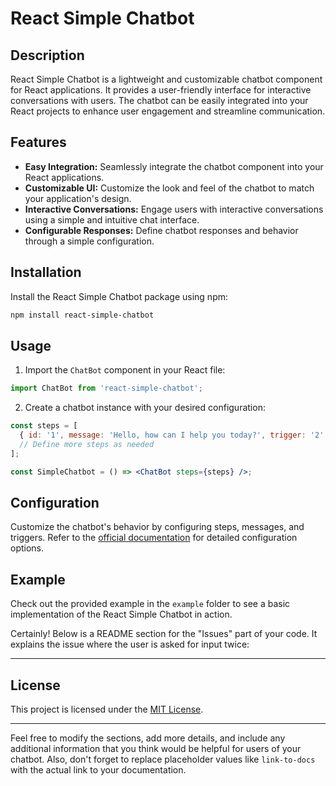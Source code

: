 
# React Simple Chatbot

## Description

React Simple Chatbot is a lightweight and customizable chatbot component for React applications. It provides a user-friendly interface for interactive conversations with users. The chatbot can be easily integrated into your React projects to enhance user engagement and streamline communication.

## Features

- **Easy Integration:** Seamlessly integrate the chatbot component into your React applications.
- **Customizable UI:** Customize the look and feel of the chatbot to match your application's design.
- **Interactive Conversations:** Engage users with interactive conversations using a simple and intuitive chat interface.
- **Configurable Responses:** Define chatbot responses and behavior through a simple configuration.

## Installation

Install the React Simple Chatbot package using npm:

```bash
npm install react-simple-chatbot
```

## Usage

1. Import the `ChatBot` component in your React file:

```jsx
import ChatBot from 'react-simple-chatbot';
```

2. Create a chatbot instance with your desired configuration:

```jsx
const steps = [
  { id: '1', message: 'Hello, how can I help you today?', trigger: '2' },
  // Define more steps as needed
];

const SimpleChatbot = () => <ChatBot steps={steps} />;
```

## Configuration

Customize the chatbot's behavior by configuring steps, messages, and triggers. Refer to the [official documentation](link-to-docs) for detailed configuration options.

## Example

Check out the provided example in the `example` folder to see a basic implementation of the React Simple Chatbot in action.

Certainly! Below is a README section for the "Issues" part of your code. It explains the issue where the user is asked for input twice:

---

## License

This project is licensed under the [MIT License](LICENSE).

---

Feel free to modify the sections, add more details, and include any additional information that you think would be helpful for users of your chatbot. Also, don't forget to replace placeholder values like `link-to-docs` with the actual link to your documentation.
